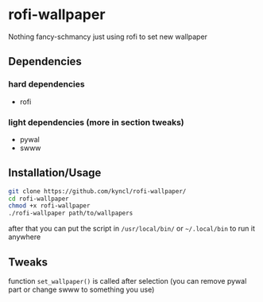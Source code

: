 # rofi-wallpaper
Nothing fancy-schmancy just using rofi to set new wallpaper


## Dependencies
### hard dependencies
<ul>
<li>rofi</li>
</ul>  

### light dependencies (more in section tweaks)

<ul>
<li>pywal</li>
<li>swww</li>
</ul>

## Installation/Usage

```bash
git clone https://github.com/kyncl/rofi-wallpaper/
cd rofi-wallpaper
chmod +x rofi-wallpaper
./rofi-wallpaper path/to/wallpapers
```
after that you can put the script in <code>/usr/local/bin/</code> or <code>~/.local/bin</code> to run it anywhere

## Tweaks
function <code>set_wallpaper()</code> is called after selection (you can remove pywal part or change swww to something you use)  

